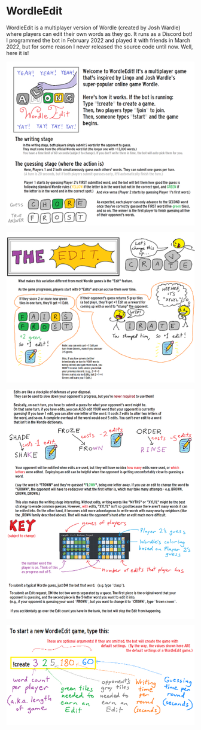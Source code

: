 # WordleEdit
WordleEdit is a multiplayer version of Wordle (created by Josh Wardle) where players can edit their own words as they go. It runs as a Discord bot! I programmed the bot in February 2022 and played it with friends in March 2022, but for some reason I never released the source code until now. Well, here it is!

![](https://github.com/carykh/WordleEdit/blob/main/instructions/instructionsA.png)

![](https://github.com/carykh/WordleEdit/blob/main/instructions/instructionsB.png)

![](https://github.com/carykh/WordleEdit/blob/main/instructions/instructionsC.png)

![](https://github.com/carykh/WordleEdit/blob/main/instructions/instructionsD.png)
